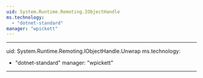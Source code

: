 ```yaml
---
uid: System.Runtime.Remoting.IObjectHandle
ms.technology: 
  - "dotnet-standard"
manager: "wpickett"
---
```


---
uid: System.Runtime.Remoting.IObjectHandle.Unwrap
ms.technology: 
  - "dotnet-standard"
manager: "wpickett"
---
